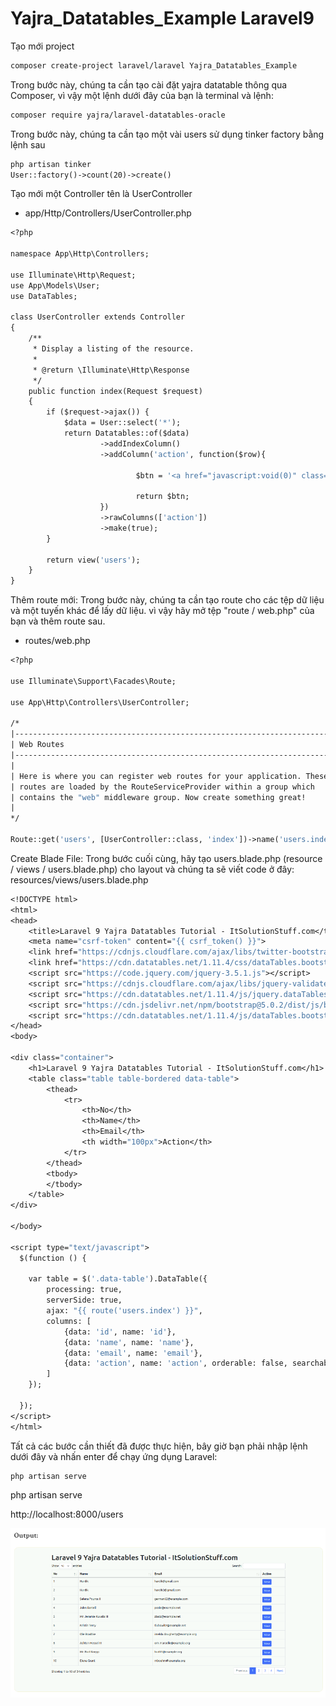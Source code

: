 # Yajra_Datatables_Example Laravel9
Tạo mới project

```Dockerfile
composer create-project laravel/laravel Yajra_Datatables_Example
```

Trong bước này, chúng ta cần tạo  cài đặt yajra datatable thông qua  Composer, vì vậy một lệnh dưới đây của bạn là terminal và lệnh:

```Dockerfile
composer require yajra/laravel-datatables-oracle
```

Trong bước này, chúng ta cần tạo một vài users sử dụng tinker factory bằng lệnh sau 

```Dockerfile
php artisan tinker
User::factory()->count(20)->create()
```

Tạo mới một Controller tên là UserController
- app/Http/Controllers/UserController.php
```Dockerfile
<?php
   
namespace App\Http\Controllers;
  
use Illuminate\Http\Request;
use App\Models\User;
use DataTables;
  
class UserController extends Controller
{
    /**
     * Display a listing of the resource.
     *
     * @return \Illuminate\Http\Response
     */
    public function index(Request $request)
    {
        if ($request->ajax()) {
            $data = User::select('*');
            return Datatables::of($data)
                    ->addIndexColumn()
                    ->addColumn('action', function($row){
       
                            $btn = '<a href="javascript:void(0)" class="edit btn btn-primary btn-sm">View</a>';
      
                            return $btn;
                    })
                    ->rawColumns(['action'])
                    ->make(true);
        }
          
        return view('users');
    }
}
```
Thêm route mới:
Trong bước này, chúng ta cần tạo route cho các tệp dữ liệu và một tuyến khác để lấy dữ liệu. vì vậy hãy mở tệp "route / web.php" của bạn và thêm route sau.
- routes/web.php

```Dockerfile
<?php
  
use Illuminate\Support\Facades\Route;
  
use App\Http\Controllers\UserController;
  
/*
|--------------------------------------------------------------------------
| Web Routes
|--------------------------------------------------------------------------
|
| Here is where you can register web routes for your application. These
| routes are loaded by the RouteServiceProvider within a group which
| contains the "web" middleware group. Now create something great!
|
*/
  
Route::get('users', [UserController::class, 'index'])->name('users.index');
```
Create Blade File: Trong bước cuối cùng, hãy tạo users.blade.php (resource / views / users.blade.php) cho layout  và chúng ta sẽ viết code ở đây: resources/views/users.blade.php

```Dockerfile
<!DOCTYPE html>
<html>
<head>
    <title>Laravel 9 Yajra Datatables Tutorial - ItSolutionStuff.com</title>
    <meta name="csrf-token" content="{{ csrf_token() }}">
    <link href="https://cdnjs.cloudflare.com/ajax/libs/twitter-bootstrap/5.0.1/css/bootstrap.min.css" rel="stylesheet">
    <link href="https://cdn.datatables.net/1.11.4/css/dataTables.bootstrap5.min.css" rel="stylesheet">
    <script src="https://code.jquery.com/jquery-3.5.1.js"></script>  
    <script src="https://cdnjs.cloudflare.com/ajax/libs/jquery-validate/1.19.0/jquery.validate.js"></script>
    <script src="https://cdn.datatables.net/1.11.4/js/jquery.dataTables.min.js"></script>
    <script src="https://cdn.jsdelivr.net/npm/bootstrap@5.0.2/dist/js/bootstrap.bundle.min.js" integrity="sha384-MrcW6ZMFYlzcLA8Nl+NtUVF0sA7MsXsP1UyJoMp4YLEuNSfAP+JcXn/tWtIaxVXM" crossorigin="anonymous"></script>
    <script src="https://cdn.datatables.net/1.11.4/js/dataTables.bootstrap5.min.js"></script>
</head>
<body>
     
<div class="container">
    <h1>Laravel 9 Yajra Datatables Tutorial - ItSolutionStuff.com</h1>
    <table class="table table-bordered data-table">
        <thead>
            <tr>
                <th>No</th>
                <th>Name</th>
                <th>Email</th>
                <th width="100px">Action</th>
            </tr>
        </thead>
        <tbody>
        </tbody>
    </table>
</div>
     
</body>
     
<script type="text/javascript">
  $(function () {
      
    var table = $('.data-table').DataTable({
        processing: true,
        serverSide: true,
        ajax: "{{ route('users.index') }}",
        columns: [
            {data: 'id', name: 'id'},
            {data: 'name', name: 'name'},
            {data: 'email', name: 'email'},
            {data: 'action', name: 'action', orderable: false, searchable: false},
        ]
    });
      
  });
</script>
</html>
```

Tất cả các bước cần thiết đã được thực hiện, bây giờ bạn phải nhập lệnh dưới đây và nhấn enter để chạy ứng dụng Laravel:

```Dockerfile
php artisan serve
```
php artisan serve

http://localhost:8000/users


![Container](a.png)


